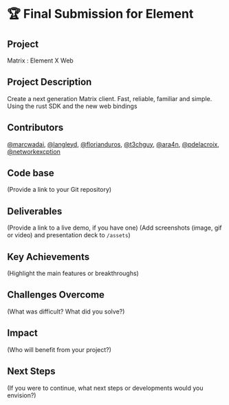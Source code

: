 # 🏆 Final Submission for Element

## Project
Matrix : Element X Web

## Project Description
Create a next generation Matrix client. Fast, reliable, familiar and simple. Using the rust SDK and the new web bindings


## Contributors
<a href="https://github.com/marcwadai">@marcwadai</a>, <a href="https://github.com/langleyd">@langleyd</a>, <a href="https://github.com/florianduros">@florianduros</a>, <a href="https://github.com/t3chguy">@t3chguy</a>, <a href="https://github.com/ara4n">@ara4n</a>, <a href="https://github.com/pdelacroix">@pdelacroix</a>, <a href="https://github.com/networkexcption">@networkexcption</a>

## Code base
(Provide a link to your Git repository)

## Deliverables 
(Provide a link to a live demo, if you have one)
(Add screenshots (image, gif or video) and presentation deck to `/assets`)

## Key Achievements
(Highlight the main features or breakthroughs)

## Challenges Overcome
(What was difficult? What did you solve?)

## Impact
(Who will benefit from your project?)

## Next Steps
(If you were to continue, what next steps or developments would you envision?)
